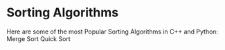 # Sorting Algorithms

Here are some of the most Popular Sorting Algorithms in  C++ and Python:
Merge Sort
Quick Sort

